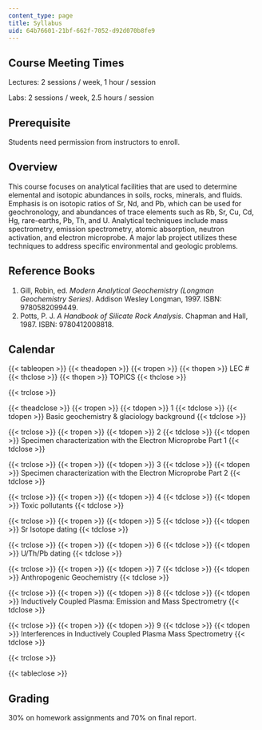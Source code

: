 ```yaml
---
content_type: page
title: Syllabus
uid: 64b76601-21bf-662f-7052-d92d070b8fe9
---
```


Course Meeting Times
--------------------

Lectures: 2 sessions / week, 1 hour / session

Labs: 2 sessions / week, 2.5 hours / session

Prerequisite
------------

Students need permission from instructors to enroll.

Overview
--------

This course focuses on analytical facilities that are used to determine elemental and isotopic abundances in soils, rocks, minerals, and fluids. Emphasis is on isotopic ratios of Sr, Nd, and Pb, which can be used for geochronology, and abundances of trace elements such as Rb, Sr, Cu, Cd, Hg, rare-earths, Pb, Th, and U. Analytical techniques include mass spectrometry, emission spectrometry, atomic absorption, neutron activation, and electron microprobe. A major lab project utilizes these techniques to address specific environmental and geologic problems.

Reference Books
---------------

1.  Gill, Robin, ed. _Modern Analytical Geochemistry (Longman Geochemistry Series)_. Addison Wesley Longman, 1997. ISBN: 9780582099449.
2.  Potts, P. J. _A Handbook of Silicate Rock Analysis_. Chapman and Hall, 1987. ISBN: 9780412008818.

Calendar
--------

{{< tableopen >}}
{{< theadopen >}}
{{< tropen >}}
{{< thopen >}}
LEC #
{{< thclose >}}
{{< thopen >}}
TOPICS
{{< thclose >}}

{{< trclose >}}

{{< theadclose >}}
{{< tropen >}}
{{< tdopen >}}
1
{{< tdclose >}}
{{< tdopen >}}
Basic geochemistry & glaciology background
{{< tdclose >}}

{{< trclose >}}
{{< tropen >}}
{{< tdopen >}}
2
{{< tdclose >}}
{{< tdopen >}}
Specimen characterization with the Electron Microprobe Part 1
{{< tdclose >}}

{{< trclose >}}
{{< tropen >}}
{{< tdopen >}}
3
{{< tdclose >}}
{{< tdopen >}}
Specimen characterization with the Electron Microprobe Part 2
{{< tdclose >}}

{{< trclose >}}
{{< tropen >}}
{{< tdopen >}}
4
{{< tdclose >}}
{{< tdopen >}}
Toxic pollutants
{{< tdclose >}}

{{< trclose >}}
{{< tropen >}}
{{< tdopen >}}
5
{{< tdclose >}}
{{< tdopen >}}
Sr Isotope dating
{{< tdclose >}}

{{< trclose >}}
{{< tropen >}}
{{< tdopen >}}
6
{{< tdclose >}}
{{< tdopen >}}
U/Th/Pb dating
{{< tdclose >}}

{{< trclose >}}
{{< tropen >}}
{{< tdopen >}}
7
{{< tdclose >}}
{{< tdopen >}}
Anthropogenic Geochemistry
{{< tdclose >}}

{{< trclose >}}
{{< tropen >}}
{{< tdopen >}}
8
{{< tdclose >}}
{{< tdopen >}}
Inductively Coupled Plasma: Emission and Mass Spectrometry
{{< tdclose >}}

{{< trclose >}}
{{< tropen >}}
{{< tdopen >}}
9
{{< tdclose >}}
{{< tdopen >}}
Interferences in Inductively Coupled Plasma Mass Spectrometry
{{< tdclose >}}

{{< trclose >}}

{{< tableclose >}}

Grading
-------

30% on homework assignments and 70% on final report.